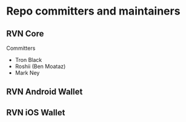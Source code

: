 # Repo committers and maintainers

## RVN Core
Committers
- Tron Black
- Roshii (Ben Moataz)
- Mark Ney

## RVN Android Wallet

## RVN iOS Wallet
